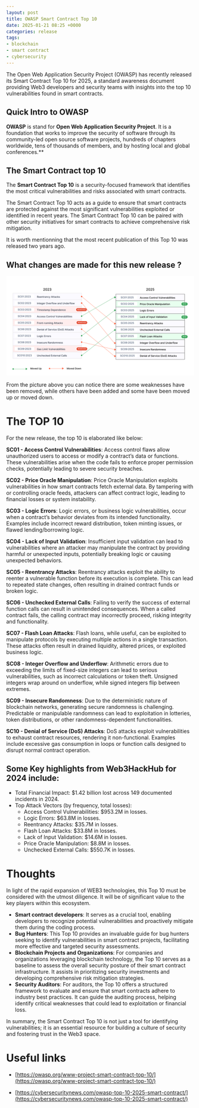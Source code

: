 ```yaml
---
layout: post
title: OWASP Smart Contract Top 10
date: 2025-01-21 08:25 +0000
categories: release
tags:
- blockchain
- smart contract
- cybersecurity 
---
```

The Open Web Application Security Project (OWASP) has recently released its Smart Contract Top 10 for 2025, a standard awareness document providing Web3 developers and security teams with insights into the top 10 vulnerabilities found in smart contracts.

## Quick Intro to OWASP

**OWASP** is stand for **Open Web Application Security Project**. It is a foundation that works to improve the security of software through its community-led open source software projects, hundreds of chapters worldwide, tens of thousands of members, and by hosting local and global conferences.**

## The Smart Contract top 10

The **Smart Contract Top 10** is a security-focused framework that identifies the most critical vulnerabilities and risks associated with smart contracts.

The Smart Contract Top 10 acts as a guide to ensure that smart contracts are protected against the most significant vulnerabilities exploited or identified in recent years.  The Smart Contract Top 10 can be paired with other security initiatives for smart contracts to achieve comprehensive risk mitigation. 

It is worth mentionning that the most recent publication of this Top 10 was released two years ago.

## What changes are made for this new release ?

![Mapping2023-2025.png](assets/img/Mapping2023-2025.png)

From the picture above you can notice there are some weaknesses have been removed, while others have been added and some have been moved up or moved down.

# The TOP 10

For the new release, the top 10 is elaborated like below:


**SC01 - Access Control Vulnerabilities**: Access control flaws allow unauthorized users to access or modify a contract’s data or functions. These vulnerabilities arise when the code fails to enforce proper permission checks, potentially leading to severe security breaches.

**SC02 - Price Oracle Manipulation**: Price Oracle Manipulation exploits vulnerabilities in how smart contracts fetch external data. By tampering with or controlling oracle feeds, attackers can affect contract logic, leading to financial losses or system instability.

**SC03 - Logic Errors**: Logic errors, or business logic vulnerabilities, occur when a contract’s behavior deviates from its intended functionality. Examples include incorrect reward distribution, token minting issues, or flawed lending/borrowing logic.

**SC04 - Lack of Input Validation**: Insufficient input validation can lead to vulnerabilities where an attacker may manipulate the contract by providing harmful or unexpected inputs, potentially breaking logic or causing unexpected behaviors.

**SC05 - Reentrancy Attacks**: Reentrancy attacks exploit the ability to reenter a vulnerable function before its execution is complete. This can lead to repeated state changes, often resulting in drained contract funds or broken logic.

**SC06 - Unchecked External Calls**: Failing to verify the success of external function calls can result in unintended consequences. When a called contract fails, the calling contract may incorrectly proceed, risking integrity and functionality.

**SC07 - Flash Loan Attacks**: Flash loans, while useful, can be exploited to manipulate protocols by executing multiple actions in a single transaction. These attacks often result in drained liquidity, altered prices, or exploited business logic.

**SC08 - Integer Overflow and Underflow**: Arithmetic errors due to exceeding the limits of fixed-size integers can lead to serious vulnerabilities, such as incorrect calculations or token theft. Unsigned integers wrap around on underflow, while signed integers flip between extremes.

**SC09 - Insecure Randomness**: Due to the deterministic nature of blockchain networks, generating secure randomness is challenging. Predictable or manipulable randomness can lead to exploitation in lotteries, token distributions, or other randomness-dependent functionalities.

**SC10 - Denial of Service (DoS) Attacks**: DoS attacks exploit vulnerabilities to exhaust contract resources, rendering it non-functional. Examples include excessive gas consumption in loops or function calls designed to disrupt normal contract operation.

## Some Key highlights from Web3HackHub for 2024 include:

- Total Financial Impact: $1.42 billion lost across 149 documented incidents in 2024.
- Top Attack Vectors (by frequency, total losses):
    - Access Control Vulnerabilities: $953.2M in losses.
    - Logic Errors: $63.8M in losses.
    - Reentrancy Attacks: $35.7M in losses.
    - Flash Loan Attacks: $33.8M in losses.
    - Lack of Input Validation: $14.6M in losses.
    - Price Oracle Manipulation: $8.8M in losses.
    - Unchecked External Calls: $550.7K in losses.

# Thoughts

In light of the rapid expansion of WEB3 technologies, this Top 10 must be considered with the utmost diligence. It will be of significant value to the key players within this ecosystem.

- **Smart contract developers**: It serves as a crucial tool, enabling developers to recognize potential vulnerabilities and proactively mitigate them during the coding process.
- **Bug Hunters**: This Top 10 provides an invaluable guide for bug hunters seeking to identify vulnerabilities in smart contract projects, facilitating more effective and targeted security assessments.
- **Blockchain Projects and Organizations**: For companies and organizations leveraging blockchain technology, the Top 10 serves as a baseline to assess the overall security posture of their smart contract infrastructure. It assists in prioritizing security investments and developing comprehensive risk mitigation strategies.
- **Security Auditors**: For auditors, the Top 10 offers a structured framework to evaluate and ensure that smart contracts adhere to industry best practices. It can guide the auditing process, helping identify critical weaknesses that could lead to exploitation or financial loss.

In summary, the Smart Contract Top 10 is not just a tool for identifying vulnerabilities; it is an essential resource for building a culture of security and fostering trust in the Web3 space.

# Useful links

- [https://owasp.org/www-project-smart-contract-top-10/](https://owasp.org/www-project-smart-contract-top-10/)

- [https://cybersecuritynews.com/owasp-top-10-2025-smart-contract/](https://cybersecuritynews.com/owasp-top-10-2025-smart-contract/)





